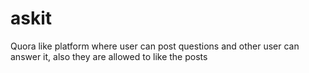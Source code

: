 # askit
Quora like platform where user can post questions and other user can answer it, also they are allowed to like the posts
